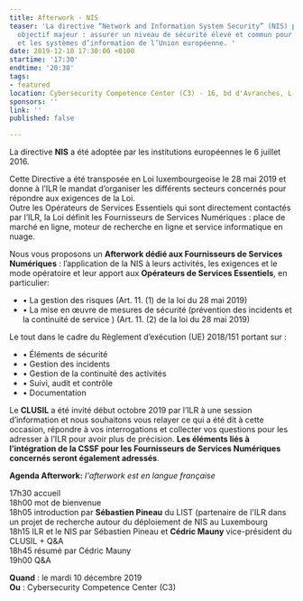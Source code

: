 ```yaml
---
title: Afterwork - NIS
teaser: 'La directive “Network and Information System Security” (NIS) poursuit un
  objectif majeur : assurer un niveau de sécurité élevé et commun pour les réseaux
  et les systèmes d’information de l’Union européenne. '
date: 2019-12-10 17:30:00 +0100
startime: '17:30'
endtime: '20:30'
tags:
- featured
location: Cybersecurity Competence Center (C3) - 16, bd d'Avranches, L-1160 Luxembourg
sponsors: ''
link: ''
published: false

---
```

La directive **NIS** a été adoptée par les institutions européennes le 6 juillet 2016.

Cette Directive a été transposée en Loi luxembourgeoise le 28 mai 2019 et donne à l’ILR le mandat d’organiser les différents secteurs concernés pour répondre aux exigences de la Loi.  
Outre les Opérateurs de Services Essentiels qui sont directement contactés par l’ILR, la Loi définit les Fournisseurs de Services Numériques : place de marché en ligne, moteur de recherche en ligne et service informatique en nuage.

Nous vous proposons un **Afterwork dédié aux Fournisseurs de Services Numériques** : l’application de la NIS à leurs activités, les exigences et le mode opératoire et leur apport aux **Opérateurs de Services Essentiels**, en particulier:

* • La gestion des risques (Art. 11. (1) de la loi du 28 mai 2019)
* • La mise en œuvre de mesures de sécurité (prévention des incidents et la continuité de service ) (Art. 11. (2) de la loi du 28 mai 2019)

Le tout dans le cadre du Règlement d’exécution (UE) 2018/151 portant sur :

* • Éléments de sécurité
* • Gestion des incidents
* • Gestion de la continuité des activités
* • Suivi, audit et contrôle
* • Documentation

Le **CLUSIL** a été invité début octobre 2019 par l’ILR à une session d’information et nous souhaitons vous relayer ce qui a été dit à cette occasion, répondre à vos interrogations et collecter vos questions pour les adresser à l’ILR pour avoir plus de précision. **Les éléments liés à l’intégration de la CSSF pour les Fournisseurs de Services Numériques concernés seront également adressés**.

**Agenda Afterwork:** _l'afterwork est en langue française_

17h30 accueil  
18h00 mot de bienvenue  
18h05 introduction par **Sébastien Pineau** du LIST (partenaire de l'ILR dans un projet de recherche autour du déploiement de NIS au Luxembourg  
18h15 ILR et le NIS par Sébastien Pineau et **Cédric Mauny** vice-président du CLUSIL + Q&A  
18h45 résumé par Cédric Mauny  
19h00 Q&A

**Quand** : le mardi 10 décembre 2019  
**Ou** : Cybersecurity Competence Center (C3)